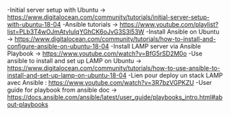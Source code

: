 -Initial server setup with Ubuntu -> https://www.digitalocean.com/community/tutorials/initial-server-setup-with-ubuntu-18-04
-Ansible tutorials -> https://www.youtube.com/playlist?list=PLb3T4wOJmAtvIuIqYGhCK6oJvG3S3l53W
-Install Ansible on Ubuntu -> https://www.digitalocean.com/community/tutorials/how-to-install-and-configure-ansible-on-ubuntu-18-04
-Install LAMP server via Ansible Playbook -> https://www.youtube.com/watch?v=BfG5rSD2M0o
-Use ansible to install and set up LAMP on Ubuntu -> https://www.digitalocean.com/community/tutorials/how-to-use-ansible-to-install-and-set-up-lamp-on-ubuntu-18-04
-Lien pour deploy un stack LAMP avec Ansible : https://www.youtube.com/watch?v=3R7bzVGPKZU
-User guide for playbook from ansible doc -> https://docs.ansible.com/ansible/latest/user_guide/playbooks_intro.html#about-playbooks